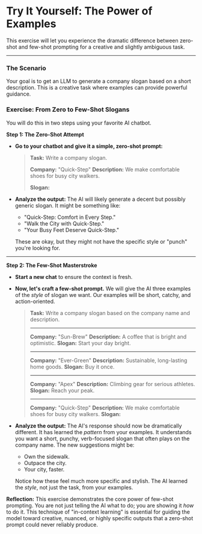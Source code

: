 # Try It Yourself: The Power of Examples

This exercise will let you experience the dramatic difference between zero-shot and few-shot prompting for a creative and slightly ambiguous task.

---

### The Scenario

Your goal is to get an LLM to generate a company slogan based on a short description. This is a creative task where examples can provide powerful guidance.

### Exercise: From Zero to Few-Shot Slogans

You will do this in two steps using your favorite AI chatbot.

**Step 1: The Zero-Shot Attempt**

*   **Go to your chatbot and give it a simple, zero-shot prompt:**
    > **Task:** Write a company slogan.
    >
    > **Company:** "Quick-Step"
    > **Description:** We make comfortable shoes for busy city walkers.
    >
    > **Slogan:**

*   **Analyze the output:** The AI will likely generate a decent but possibly generic slogan. It might be something like:
    *   "Quick-Step: Comfort in Every Step."
    *   "Walk the City with Quick-Step."
    *   "Your Busy Feet Deserve Quick-Step."
    
    These are okay, but they might not have the specific style or "punch" you're looking for.

---

**Step 2: The Few-Shot Masterstroke**

*   **Start a new chat** to ensure the context is fresh.
*   **Now, let's craft a few-shot prompt.** We will give the AI three examples of the *style* of slogan we want. Our examples will be short, catchy, and action-oriented.

    > **Task:** Write a company slogan based on the company name and description.
    >
    > ---
    >
    > **Company:** "Sun-Brew"
    > **Description:** A coffee that is bright and optimistic.
    > **Slogan:** Start your day bright.
    >
    > ---
    >
    > **Company:** "Ever-Green"
    > **Description:** Sustainable, long-lasting home goods.
    > **Slogan:** Buy it once.
    >
    > ---
    >
    > **Company:** "Apex"
    > **Description:** Climbing gear for serious athletes.
    > **Slogan:** Reach your peak.
    >
    > ---
    >
    > **Company:** "Quick-Step"
    > **Description:** We make comfortable shoes for busy city walkers.
    > **Slogan:**

*   **Analyze the output:** The AI's response should now be dramatically different. It has learned the *pattern* from your examples. It understands you want a short, punchy, verb-focused slogan that often plays on the company name. The new suggestions might be:
    *   Own the sidewalk.
    *   Outpace the city.
    *   Your city, faster.

    Notice how these feel much more specific and stylish. The AI learned the *style*, not just the task, from your examples.

**Reflection:**
This exercise demonstrates the core power of few-shot prompting. You are not just telling the AI what to do; you are showing it *how* to do it. This technique of "in-context learning" is essential for guiding the model toward creative, nuanced, or highly specific outputs that a zero-shot prompt could never reliably produce.
